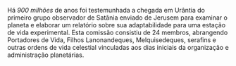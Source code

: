 ﻿Há *900 milhões* de anos foi testemunhada a chegada em Urântia do primeiro grupo observador de Satânia enviado de Jerusem para examinar o planeta e elaborar um relatório sobre sua adaptabilidade para uma estação de vida experimental. Esta comissão consistiu de 24 membros, abrangendo Portadores de Vida, Filhos Lanonandeques, Melquisedeques, serafins e outras ordens de vida celestial vinculadas aos dias iniciais da organização e administração planetárias.